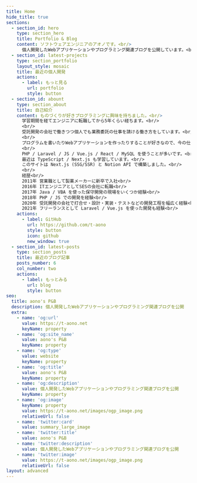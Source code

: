 ```yaml
---
title: Home
hide_title: true
sections:
  - section_id: hero
    type: section_hero
    title: Portfolio & Blog
    content: ソフトウェアエンジニアのアオノです。<br/>
      個人開発したWebアプリケーションやプログラミング関連ブログを公開しています。<br/>
  - section_id: latest-projects
    type: section_portfolio
    layout_style: mosaic
    title: 最近の個人開発
    actions:
      - label: もっと見る
        url: portfolio
        style: button
  - section_id: abount
    type: section_about
    title: 自己紹介
    content: ものづくりが好きプログラミングに興味を持ちました。<br/>
      学習期間を経てエンジニアに転職してから5年くらい経ちます。<br/>
      <br/>
      受託開発の会社で働きつつ個人でも業務委託の仕事を請ける働き方をしています。<br/>
      <br/>
      プログラムを書いたりWebアプリケーションを作ったりすることが好きなので、今の仕事をライフワークにしていく予定です。<br/>
      <br/>
      PHP / Laravel / JS / Vue.js / React / MySQL を使うことが多いです。<br/>
      最近は TypeScript / Next.js も学習しています。<br/>
      このサイトは Next.js (SSG/SSR) と Notion API で構築しました。<br/>
      <br/>
      経歴<br/>
      2011年 営業職として製薬メーカーに新卒で入社<br/>
      2016年 ITエンジニアとしてSESの会社に転職<br/>
      2017年 Java / VBA を使った保守開発の現場をいくつか経験<br/>
      2018年 PHP / JS での開発を経験<br/>
      2020年 受託開発の会社で打合せ・設計・実装・テストなどの開発工程を幅広く経験<br/>
      2021年 フリーランスとして Laravel / Vue.js を使った開発も経験<br/>
    actions:
      - label: GitHub
        url: https://github.com/t-aono
        style: button
        icon: github
        new_window: true
  - section_id: latest-posts
    type: section_posts
    title: 最近のブログ記事
    posts_number: 6
    col_number: two
    actions:
      - label: もっとみる
        url: blog
        style: button
seo:
  title: aono's P&B
  description: 個人開発したWebアプリケーションやプログラミング関連ブログを公開
  extra:
    - name: 'og:url'
      value: https://t-aono.net
      keyName: property
    - name: 'og:site_name'
      value: aono's P&B
      keyName: property
    - name: 'og:type'
      value: website
      keyName: property
    - name: 'og:title'
      value: aono's P&B
      keyName: property
    - name: 'og:description'
      value: 個人開発したWebアプリケーションやプログラミング関連ブログを公開
      keyName: property
    - name: 'og:image'
      keyName: property
      value: https://t-aono.net/images/ogp_image.png
      relativeUrl: false
    - name: 'twitter:card'
      value: summary_large_image
    - name: 'twitter:title'
      value: aono's P&B
    - name: 'twitter:description'
      value: 個人開発したWebアプリケーションやプログラミング関連ブログを公開
    - name: 'twitter:image'
      value: https://t-aono.net/images/ogp_image.png
      relativeUrl: false
layout: advanced
---
```


